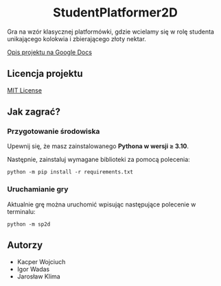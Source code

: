 <h1 align="center">StudentPlatformer2D</h1>

Gra na wzór klasycznej platformówki, gdzie wcielamy się w rolę studenta unikającego kolokwia i zbierającego złoty nektar.

[Opis projektu na Google Docs](https://docs.google.com/document/d/1EeVCMWkcT_uvYkt4korTGX4QK8c416j7XuzS_09qhwU/edit)

## Licencja projektu

[MIT License](/LICENSE)

## Jak zagrać?

### Przygotowanie środowiska

Upewnij się, że masz zainstalowanego **Pythona w wersji ≥ 3.10**.

Następnie, zainstaluj wymagane biblioteki za pomocą polecenia:
```shell
python -m pip install -r requirements.txt
```

### Uruchamianie gry

Aktualnie grę można uruchomić wpisując następujące polecenie w terminalu:
```shell
python -m sp2d
```
## Autorzy
- Kacper Wojciuch
- Igor Wadas
- Jarosław Klima
